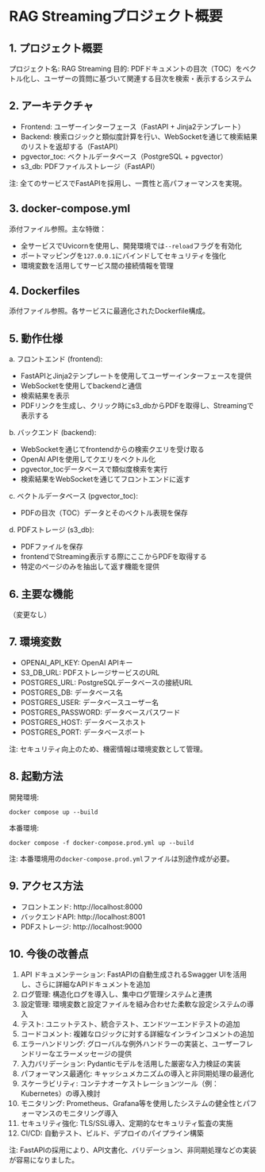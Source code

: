 # RAG Streamingプロジェクト概要

## 1. プロジェクト概要
プロジェクト名: RAG Streaming
目的: PDFドキュメントの目次（TOC）をベクトル化し、ユーザーの質問に基づいて関連する目次を検索・表示するシステム

## 2. アーキテクチャ
- Frontend: ユーザーインターフェース（FastAPI + Jinja2テンプレート）
- Backend: 検索ロジックと類似度計算を行い、WebSocketを通じて検索結果のリストを返却する（FastAPI）
- pgvector_toc: ベクトルデータベース（PostgreSQL + pgvector）
- s3_db: PDFファイルストレージ（FastAPI）

注: 全てのサービスでFastAPIを採用し、一貫性と高パフォーマンスを実現。

## 3. docker-compose.yml
添付ファイル参照。主な特徴：
- 全サービスでUvicornを使用し、開発環境では`--reload`フラグを有効化
- ポートマッピングを`127.0.0.1`にバインドしてセキュリティを強化
- 環境変数を活用してサービス間の接続情報を管理

## 4. Dockerfiles
添付ファイル参照。各サービスに最適化されたDockerfile構成。

## 5. 動作仕様

a. フロントエンド (frontend):
- FastAPIとJinja2テンプレートを使用してユーザーインターフェースを提供
- WebSocketを使用してbackendと通信
- 検索結果を表示
- PDFリンクを生成し、クリック時にs3_dbからPDFを取得し、Streamingで表示する

b. バックエンド (backend):
- WebSocketを通じてfrontendからの検索クエリを受け取る
- OpenAI APIを使用してクエリをベクトル化
- pgvector_tocデータベースで類似度検索を実行
- 検索結果をWebSocketを通じてフロントエンドに返す

c. ベクトルデータベース (pgvector_toc):
- PDFの目次（TOC）データとそのベクトル表現を保存

d. PDFストレージ (s3_db):
- PDFファイルを保存
- frontendでStreaming表示する際にここからPDFを取得する
- 特定のページのみを抽出して返す機能を提供

## 6. 主要な機能
（変更なし）

## 7. 環境変数
- OPENAI_API_KEY: OpenAI APIキー
- S3_DB_URL: PDFストレージサービスのURL
- POSTGRES_URL: PostgreSQLデータベースの接続URL
- POSTGRES_DB: データベース名
- POSTGRES_USER: データベースユーザー名
- POSTGRES_PASSWORD: データベースパスワード
- POSTGRES_HOST: データベースホスト
- POSTGRES_PORT: データベースポート

注: セキュリティ向上のため、機密情報は環境変数として管理。

## 8. 起動方法
開発環境:
```
docker compose up --build
```

本番環境:
```
docker compose -f docker-compose.prod.yml up --build
```
注: 本番環境用の`docker-compose.prod.yml`ファイルは別途作成が必要。

## 9. アクセス方法
- フロントエンド: http://localhost:8000
- バックエンドAPI: http://localhost:8001
- PDFストレージ: http://localhost:9000

## 10. 今後の改善点
1. API ドキュメンテーション: FastAPIの自動生成されるSwagger UIを活用し、さらに詳細なAPIドキュメントを追加
2. ログ管理: 構造化ログを導入し、集中ログ管理システムと連携
3. 設定管理: 環境変数と設定ファイルを組み合わせた柔軟な設定システムの導入
4. テスト: ユニットテスト、統合テスト、エンドツーエンドテストの追加
5. コードコメント: 複雑なロジックに対する詳細なインラインコメントの追加
6. エラーハンドリング: グローバルな例外ハンドラーの実装と、ユーザーフレンドリーなエラーメッセージの提供
7. 入力バリデーション: Pydanticモデルを活用した厳密な入力検証の実装
8. パフォーマンス最適化: キャッシュメカニズムの導入と非同期処理の最適化
9. スケーラビリティ: コンテナオーケストレーションツール（例：Kubernetes）の導入検討
10. モニタリング: Prometheus、Grafana等を使用したシステムの健全性とパフォーマンスのモニタリング導入
11. セキュリティ強化: TLS/SSL導入、定期的なセキュリティ監査の実施
12. CI/CD: 自動テスト、ビルド、デプロイのパイプライン構築

注: FastAPIの採用により、API文書化、バリデーション、非同期処理などの実装が容易になりました。
